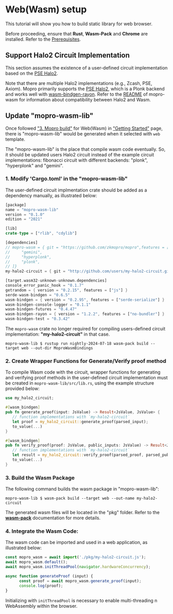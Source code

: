 # Web(Wasm) setup

This tutorial will show you how to build static library for web browser.

Before proceeding, ensure that **Rust**, **Wasm-Pack** and **Chrome** are installed. Refer to the [Prerequisites](/docs/prerequisites).

## Support Halo2 Circuit Implementation

This section assumes the existence of a user-defined circuit implementation based on the [PSE Halo2](https://github.com/privacy-scaling-explorations/halo2). 

Note that there are multiple Halo2 implementations (e.g., Zcash, PSE, Axiom). Mopro primarily supports the [PSE Halo2](https://github.com/privacy-scaling-explorations/halo2), which is a Plonk backend and works well with [wasm-bindgen-rayon](https://github.com/RReverser/wasm-bindgen-rayon). Refer to the [README](https://github.com/zkmopro/mopro/tree/main/mopro-wasm#introduction-to-wasm-compilation-with-halo2) of mopro-wasm for information about compatibility between Halo2 and Wasm.

## Update "mopro-wasm-lib"

Once followed ["3. Mopro build"](/docs/getting-started.md#3-build-bindings) for Web(Wasm) in ["Getting Started"](/docs/getting-started.md) page, there is "mopro-wasm-lib" would be generated when it selected with `web` template.

The "mopro-wasm-lib" is the place that compile wasm code eventually. So, it should be updated users Halo2 circuit instead of the example circuit implementations: fibonacci circuit with different backends: "plonk", "hyperplonk" and "gemini".

### 1. Modify 'Cargo.toml' in the "mopro-wasm-lib"

The user-defined circuit implmentation crate should be added as a dependency manually, as illustrated below:

```rust
[package]
name = "mopro-wasm-lib"
version = "0.1.0"
edition = "2021"

[lib]
crate-type = ["rlib", "cdylib"]

[dependencies]
// mopro-wasm = { git = "https://github.com/zkmopro/mopro",features = [
//     "gemini",
//     "hyperplonk",
//     "plonk",
// ]}
my-halo2-circuit = { git = "http://github.com/users/my-halo2-circuit.git" }

[target.wasm32-unknown-unknown.dependencies]
console_error_panic_hook = "0.1.7"
getrandom = { version = "0.2.15", features = ["js"] }
serde-wasm-bindgen = "0.6.5"
wasm-bindgen = { version = "0.2.95", features = ["serde-serialize"] }
wasm-bindgen-console-logger = "0.1.1"
wasm-bindgen-futures = "0.4.47"
wasm-bindgen-rayon = { version = "1.2.2", features = ["no-bundler"] }
wasm-bindgen-test = "0.3.42"

```

The `mopro-wasm` crate no longer required for compiling users-defined circuit implementation: **"my-halo2-circuit"** in that case.

```shell
mopro-wasm-lib $ rustup run nightly-2024-07-18 wasm-pack build --target web --out-dir MoproWasmBindings
```


### 2. Create Wrapper Functions for Generate/Verify proof method

To compile Wasm code with the circuit, wrapper functions for generating and verifying proof methods in the user-defined circuit implementation must be created in `mopro-wasm-lib/src/lib.rs`, using the example structure provided below:

```rust
use my_halo2_circuit;

#[wasm_bindgen]
pub fn generate_proof(input: JsValue) -> Result<JsValue, JsValue> {
   // function implementations with `my-halo2-circuit`
   let proof = my_halo2_circuit::generate_proof(parsed_input);
   to_value(...)
}

#[wasm_bindgen]
pub fn verify_proof(proof: JsValue, public_inputs: JsValue) -> Result<JsValue, JsValue> {
   // function implementations with `my-halo2-circuit`
   let result = my_halo2_circuit::verify_proof(parsed_proof, parsed_public_input);
   to_value(...)
}
```

### 3. Build the Wasm Package

The following command builds the wasm package in "mopro-wasm-lib":

```shell
mopro-wasm-lib $ wasm-pack build --target web --out-name my-halo2-circuit
```

The generated wasm files will be located in the "pkg" folder. Refer to the [**wasm-pack**](https://rustwasm.github.io/wasm-pack/book/) documentation for more details.


### 4. **Integrate the Wasm Code**:

The wasm code can be imported and used in a web application, as illustrated below:

```javascript
const mopro_wasm = await import('./pkg/my-halo2-circuit.js');
await mopro_wasm.default();
await mopro_wasm.initThreadPool(navigator.hardwareConcurrency);

async function generateProof (input) {
      const proof = await mopro_wasm.generate_proof(input);
      console.log(proof);
}
```

Initializing with `initThreadPool` is necessary to enable multi-threading n WebAssembly within the browser.
